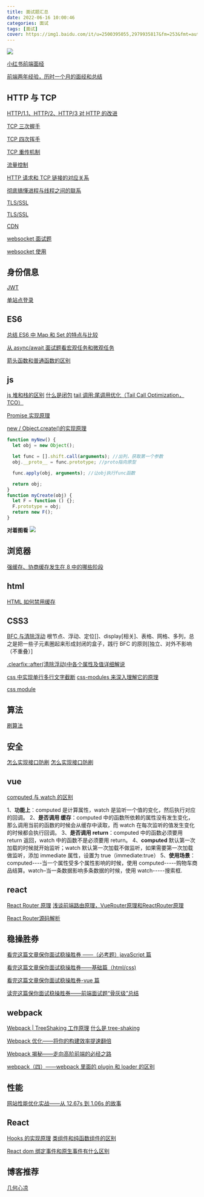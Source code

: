 ```yaml
---
title: 面试题汇总
date: 2022-06-16 10:00:46
categories: 面试
tags: [面试]
cover: https://img1.baidu.com/it/u=2500395055,2979935817&fm=253&fmt=auto&app=138&f=JPEG?w=500&h=282
---
```


<img src="https://img0.baidu.com/it/u=4204937089,859074527&fm=253&fmt=auto&app=138&f=JPEG?w=255&h=255" />

<a href="https://www.nowcoder.com/discuss/763567" target="_blank" >小红书前端面经</a>

<a href="https://juejin.cn/post/7013953652578582558?share_token=ad9faad3-d177-4d34-9228-086d1d192112" target="_blank" >前端两年经验，历时一个月的面经和总结</a>

## HTTP 与 TCP

<a href="https://blog.csdn.net/SuNew_bee/article/details/117303320" target="_blank" >HTTP/1.1、HTTP/2、HTTP/3 对 HTTP 的改进</a>

<a href="https://blog.csdn.net/SuNew_bee/article/details/117248731?spm=1001.2014.3001.5502" target="_blank" >TCP 三次握手</a>

<a href="https://blog.csdn.net/SuNew_bee/article/details/117251247?spm=1001.2014.3001.5502" target="_blank" >TCP 四次挥手</a>

<a href="https://blog.csdn.net/SuNew_bee/article/details/117257895?spm=1001.2014.3001.5502" target="_blank" >TCP 重传机制</a>

<a href="https://blog.csdn.net/SuNew_bee/article/details/117263730?spm=1001.2014.3001.5502" target="_blank" >流量控制</a>

<a href="https://www.likecs.com/show-204397172.html" target="_blank" >HTTP 请求和 TCP 链接的对应关系</a>

<a href="https://blog.csdn.net/sinat_41696687/article/details/123458338" target="_blank" >彻底搞懂进程与线程之间的联系</a>

<a href="https://zhuanlan.zhihu.com/p/420055986" target="_blank" >TLS/SSL</a>

<a href="https://juejin.cn/post/6871060072936505352" target="_blank" >TLS/SSL</a>

<a href="https://baijiahao.baidu.com/s?id=1633945802472340217&wfr=spider&for=pc" target="_blank" >CDN</a>

<a href="https://www.jianshu.com/p/60cc4ea02971/" target="_blank" >websocket 面试题</a>

<a href="https://blog.csdn.net/weixin_42674490/article/details/120647995" target="_blank" >websocket 使用</a>

## 身份信息

<!-- <a href="https://zhuanlan.zhihu.com/p/482474619" target="_blank" >JWT 史上最全面试题(大厂常问)</a> -->

<a href="https://www.php.cn/website-design-ask-484695.html" target="_blank" >JWT</a>

<a href="https://zhuanlan.zhihu.com/p/66037342" target="_blank" >单站点登录</a>

## ES6

<a href="https://blog.csdn.net/Dax1_/article/details/123185260" target="_blank" >总结 ES6 中 Map 和 Set 的特点与比较</a>

<a href="https://www.itheima.com/news/20201110/183621.html" target="_blank" >从 async/await 面试题看宏观任务和微观任务</a>

<a href="https://www.jianshu.com/p/844e293d90a7" target="_blank" >箭头函数和普通函数的区别</a>

## js

<a href="https://zhuanlan.zhihu.com/p/142681436?from_voters_page=true" target="_blank" >js 堆和栈的区别</a>
<a href="https://segmentfault.com/a/1190000039042550" target="_blank" >什么是闭包</a>
<a href="https://blog.csdn.net/z591102/article/details/110634593#:~:text=%E6%9C%BA%E7%A7%91%E5%AD%A6%E9%87%8C%EF%BC%8C-,%E5%B0%BE%E8%B0%83%E7%94%A8,-%E6%98%AF%E6%8C%87%E4%B8%80%E4%B8%AA" target="_blank" >tail 调用:尾调用优化（Tail Call Optimization，TCO）</a>

<a href="https://segmentfault.com/a/1190000013396601" target="_blank" >Promise 实现原理</a>

<a href="https://www.jianshu.com/p/5f718f4a9441#:~:text=jack%27))-,Object.create(),-Object.create%E6%98%AF" target="_blank" >new / Object.create()的实现原理</a>

```ts
function myNew() {
  let obj = new Object();

  let func = [].shift.call(arguments); //出列，获取第一个参数
  obj.__proto__ = func.prototype; //proto指向原型

  func.apply(obj, arguments); //让obj执行func函数

  return obj;
}
function myCreate(obj) {
  let F = function () {};
  F.prototype = obj;
  return new F();
}
```

**对着图看**
![](http://t-blog-images.aijs.top/img/20220617151244.webp)

## 浏览器

<a href="http://t.zoukankan.com/Zzbj-p-13923489.html" target="_blank" > 强缓存、协商缓存发生在 8 中的哪些阶段</a>

## html

<a href="https://blog.csdn.net/oscar999/article/details/121044091" target="_blank" >HTML 如何禁用缓存</a>

## CSS3

<a href="https://www.jianshu.com/p/274a9b3200b4" target="_blank" >BFC 与清除浮动</a>
根节点、浮动、定位[]、display[相关]、表格、网格、多列，总之是把一些子元素圈起来形成封闭的盒子，践行 BFC 的原则[独立、对外不影响（不重叠）]

<a href="https://blog.csdn.net/NCZB007/article/details/108440570" target="_blank" >.clearfix::after(清除浮动)中各个属性及值详细解说</a>

<a href="https://blog.csdn.net/weixin_43613849/article/details/116561796" target="_blank" >css 中实现单行多行文字截断</a>
<a href="https://blog.csdn.net/qq_39221436/article/details/124450355" target="_blank" > css-modules 来深入理解它的原理</a>

<a href="https://blog.csdn.net/xun__xing/article/details/108253723" target="_blank" >css module</a>

## 算法

<a href="https://www.nowcoder.com/exam/oj?tab=%E7%AE%97%E6%B3%95%E7%AF%87&topicId=295" target="_blank" >刷算法</a>

## 安全

<a href="http://bigdata.ctocio.com.cn/bigdata/2022/0506/157700.html" target="_blank" >怎么实现接口防刷</a>
<a href="https://blog.csdn.net/liujiango/article/details/107372364" target="_blank" >怎么实现接口防刷</a>

## vue

<a href="https://blog.csdn.net/weixin_45743636/article/details/118100951" target="_blank" >computed 与 watch 的区别</a>

1、**功能上**：computed 是计算属性，watch 是监听一个值的变化，然后执行对应的回调。
2、**是否调用 缓存**：computed 中的函数所依赖的属性没有发生变化，那么调用当前的函数的时候会从缓存中读取，而 watch 在每次监听的值发生变化的时候都会执行回调。
3、**是否调用 return**：computed 中的函数必须要用 return 返回，watch 中的函数不是必须要用 return。
4、**computed** 默认第一次加载的时候就开始监听；watch 默认第一次加载不做监听，如果需要第一次加载做监听，添加 immediate 属性，设置为 true（immediate:true）
5、**使用场景**：computed----当一个属性受多个属性影响的时候，使用 computed-----购物车商品结算。watch–当一条数据影响多条数据的时候，使用 watch-----搜索框.

## react

<a href="https://blog.csdn.net/weixin_39907713/article/details/111237885" target="_blank" >React Router 原理</a>
<a href="https://blog.csdn.net/qingfeng2020/article/details/121136648" target="_blank" >浅谈前端路由原理，VueRouter原理和ReactRouter原理</a>

<a href="https://blog.csdn.net/Android_boom/article/details/125200222" target="_blank" >React Router源码解析</a>

## 稳操胜券

<a href="http://dljz.nicethemes.cn/news/show-13202.html" target="_blank" >看完这篇文章保你面试稳操胜券 ——（必考题）javaScript 篇</a>

<a href="https://copyfuture.com/blogs-details/20211119150923474f" target="_blank" >看完这篇文章保你面试稳操胜券——基础篇（html/css)</a>

<a href="https://www.wangt.cc/2021/11/%E7%9C%8B%E5%AE%8C%E8%BF%99%E7%AF%87%E6%96%87%E7%AB%A0%E4%BF%9D%E4%BD%A0%E9%9D%A2%E8%AF%95%E7%A8%B3%E6%93%8D%E8%83%9C%E5%88%B8-vue%E7%AF%87/" target="_blank" >看完这篇文章保你面试稳操胜券-vue 篇</a>

<a href="https://copyfuture.com/blogs-details/20211118131747765L" target="_blank" >读完这篇保你面试稳操胜券——前端面试题“骨灰级”总结
</a>

## webpack

<a href="https://zhuanlan.zhihu.com/p/472733451" target="_blank" >Webpack | TreeShaking 工作原理</a>
<a href="https://juejin.cn/post/7039547628379439135" target="_blank" >什么是 tree-shaking</a>

<a href="https://juejin.cn/post/6844903924806189070" target="_blank" >Webpack 优化——将你的构建效率提速翻倍</a>

<a href="https://juejin.cn/post/6844903685407916039" target="_blank" >Webpack 揭秘——走向高阶前端的必经之路</a>

<a href="https://www.cnblogs.com/zhilili/p/14721434.html" target="_blank" >webpack（四）——webpack 里面的 plugin 和 loader 的区别</a>

## 性能

<a href="https://juejin.cn/post/6844903655330562062" target="_blank" >网站性能优化实战——从 12.67s 到 1.06s 的故事</a>

## React

<a href="https://blog.csdn.net/github_37759996/article/details/119187241" target="_blank" >Hooks 的实现原理</a>
<a href="https://blog.csdn.net/XH_jing/article/details/124188256" target="_blank" >类组件和纯函数组件的区别</a>

<a href="https://www.php.cn/website-design-ask-491123.html" target="_blank" >React dom 绑定事件和原生事件有什么区别</a>

## 博客推荐

<a href="https://blog.csdn.net/JHXL_?type=blog" target="_blank" >几何心凉</a>
